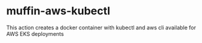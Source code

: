 # muffin-aws-kubectl
This action creates a docker container with kubectl and aws cli available for AWS EKS deployments
